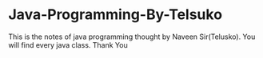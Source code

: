 # Java-Programming-By-Telsuko
This is the notes of java programming thought by Naveen Sir(Telusko). You will find every java class. 
Thank You


